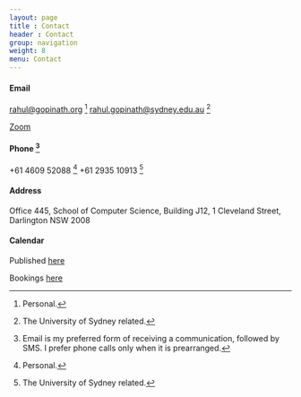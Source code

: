 ```yaml
---
layout: page
title : Contact
header : Contact
group: navigation
weight: 8
menu: Contact
---
```


#### Email
rahul@gopinath.org [^personal]
rahul.gopinath@sydney.edu.au [^unisydney]  

[Zoom](https://uni-sydney.zoom.us/my/rahulgopinath)


#### Phone [^note]

+61 4609 52088 [^personal]
+61 2935 10913 [^unisydney]

<!--+49 (159) 013-63611 [^personal]  
+49 (681) 302-70989 [^cispa]  -->

#### Address
<!--CISPA Helmholtz Center for Information Security  
Stuhlsatzenhaus 5, Saarland Informatics Campus  
66123 Saarbrücken, Germany  
<p/>  -->

Office 445, School of Computer Science, Building J12,
1 Cleveland Street,
Darlington NSW 2008

#### Calendar

Published [here](https://outlook.office365.com/calendar/published/fc67aa5d51784de69e3b998875dfa71a@sydney.edu.au/f628c9a3c6284a46bc91035555cc330417936987815253932396/calendar.html)

Bookings [here](https://outlook.office.com/bookwithme/user/fc67aa5d51784de69e3b998875dfa71a@sydney.edu.au?anonymous&ep=plink)

[^note]: Email is my preferred form of receiving a communication, followed by SMS. I prefer phone calls only when it is prearranged.
[^personal]: Personal.
[^unisydney]: The University of Sydney related.
